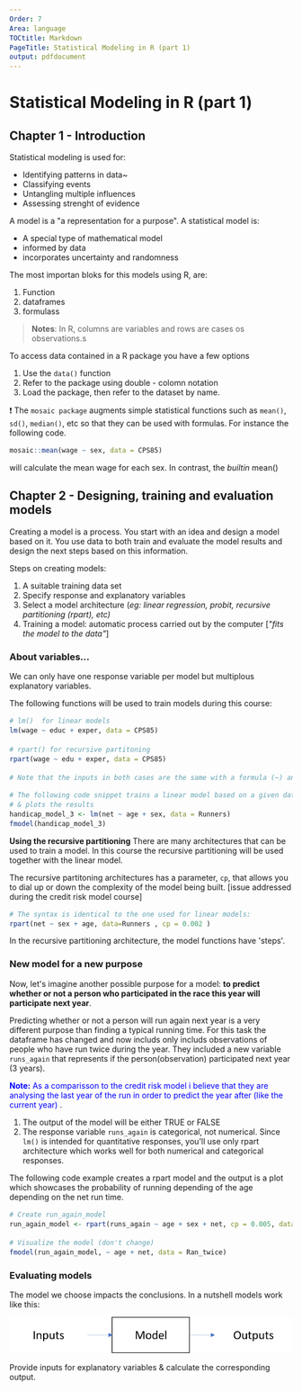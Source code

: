 ```yaml
---
Order: 7
Area: language
TOCtitle: Markdown
PageTitle: Statistical Modeling in R (part 1)
output: pdfdocument
---
```

# Statistical Modeling in R (part 1)
## Chapter 1 - Introduction

Statistical modeling is used for:
- Identifying patterns in data~
- Classifying events
- Untangling multiple influences
- Assessing strenght of evidence 

A model is a "a representation for a purpose". A statistical model is:
- A special type of mathematical model
- informed by data
- incorporates uncertainty and randomness

The most importan bloks for this models using R, are:
1. Function
2. dataframes
3. formulass

> **Notes**: In R, columns are variables and rows are cases os observations.s

To access data contained in a R package you have a few options

1. Use the `data()` function
2. Refer to the package using double - colomn notation
3. Load the package, then refer to the dataset by name.

:heavy_exclamation_mark: 
The `mosaic package` augments simple statistical functions such as `mean()`, `sd()`, `median()`, etc so that they can be used with formulas. For instance the following code.


 
 ```R
 mosaic::mean(wage ~ sex, data = CPS85)
 ```

will calculate the mean wage for each sex. In contrast, the *builtin* mean()

## Chapter 2 - Designing, training and evaluation models

Creating a model is a process. You start with an idea and design a model based on it. You use data to both train and evaluate the model results and design the next steps based on this information.

Steps on creating models:
1. A suitable training data set
2. Specify response and explanatory variables
3. Select a model architecture (_eg: linear regression, probit, recursive partitioning (rpart), etc)_
4. Training a model: automatic process carried out by the computer [_"fits the model to the data"_]
 
### About variables...
We can only have one response variable per model but multiplous explanatory variables.

The following functions will be used to train models during this course:


~~~R
# lm()  for linear models
lm(wage ~ educ + exper, data = CPS85) 

# rpart() for recursive partitoning
rpart(wage ~ edu + exper, data = CPS85)

# Note that the inputs in both cases are the same with a formula (~) and a dataframe
~~~

~~~R
# The following code snippet trains a linear model based on a given database [Runners] 
# & plots the results
handicap_model_3 <- lm(net ~ age + sex, data = Runners)
fmodel(handicap_model_3)
~~~

**Using the recursive partitioning**
There are many architectures that can be used to train a model. In this course the recursive partitioning will be used together with the linear model. 

The recursive partitoning architectures has a parameter, `cp`, that allows you to dial up or down the complexity of the model being built. [issue addressed during the credit risk model course]

```R
# The syntax is identical to the one used for linear models:
rpart(net ~ sex + age, data=Runners , cp = 0.002 )
```

In the recursive partitioning architecture, the model functions have 'steps'. 

### New model for a new purpose
Now, let's imagine another possible purpose for a model: **to predict whether or not a person who participated in the race this year will participate next year**.

Predicting whether or not a person will run again next year is a very different purpose than finding a typical running time. For this task the dataframe has changed and now includs only includs observations of people who have run twice during the year. They included a new variable `runs_again` that represents if the person(observation) participated next year (3 years).

<span style="color:blue">
<b>Note:</b> As a comparisson to the credit risk model i believe that they are analysing the last year of the run in order to predict the year after (like the current year)
</span>.

1. The output of the model will be either TRUE or FALSE 
2. The response variable `runs_again` is categorical, not numerical. Since `lm()` is intended for quantitative responses, you'll use only rpart architecture which works well for both numerical and categorical responses.

The following code example creates a rpart model and the output is a plot which showcases the probability of running depending of the age depending on the net run time. 

```R
# Create run_again_model
run_again_model <- rpart(runs_again ~ age + sex + net, cp = 0.005, data= Ran_twice)

# Visualize the model (don't change)
fmodel(run_again_model, ~ age + net, data = Ran_twice)
```

### Evaluating models
The model we choose impacts the conclusions.
In a nutshell models work like this:

![Esquema modelo](images/model.png "esquema modelo")

Provide inputs for explanatory variables & calculate the corresponding output.
